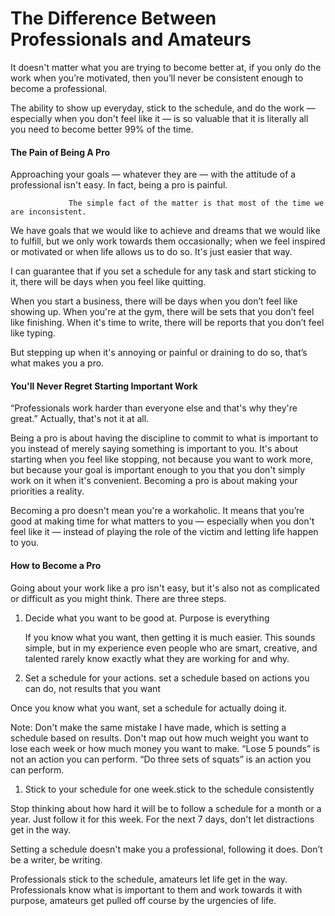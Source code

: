 # The Difference Between Professionals and Amateurs

It doesn't matter what you are trying to become better at, if you only do the work when you’re motivated, then you’ll never be consistent enough to become a professional.

The ability to show up everyday, stick to the schedule, and do the work — especially when you don't feel like it — is so valuable that it is literally all you need to become better 99% of the time.

#### The Pain of Being A Pro

Approaching your goals — whatever they are — with the attitude of a professional isn't easy. In fact, being a pro is painful.

```
             The simple fact of the matter is that most of the time we are inconsistent.
```

We have goals that we would like to achieve and dreams that we would like to fulfill, but we only work towards them occasionally; when we feel inspired or motivated or when life allows us to do so. It's just easier that way.

I can guarantee that if you set a schedule for any task and start sticking to it, there will be days when you feel like quitting.

When you start a business, there will be days when you don’t feel like showing up. When you're at the gym, there will be sets that you don’t feel like finishing. When it's time to write, there will be reports that you don’t feel like typing.

But stepping up when it's annoying or painful or draining to do so, that’s what makes you a pro.

#### You'll Never Regret Starting Important Work

“Professionals work harder than everyone else and that's why they're great.” Actually, that's not it at all.

Being a pro is about having the discipline to commit to what is important to you instead of merely saying something is important to you. It's about starting when you feel like stopping, not because you want to work more, but because your goal is important enough to you that you don't simply work on it when it's convenient. Becoming a pro is about making your priorities a reality.

Becoming a pro doesn't mean you're a workaholic. It means that you’re good at making time for what matters to you — especially when you don't feel like it — instead of playing the role of the victim and letting life happen to you.

#### How to Become a Pro

Going about your work like a pro isn't easy, but it's also not as complicated or difficult as you might think. There are three steps.

1. Decide what you want to be good at. Purpose is everything

   If you know what you want, then getting it is much easier. This sounds simple, but in my experience even people who are smart, creative, and talented rarely know exactly what they are working for and why.

2. Set a schedule for your actions. set a schedule based on actions you can do, not results that you want

Once you know what you want, set a schedule for actually doing it.

Note: Don't make the same mistake I have made, which is setting a schedule based on results. Don't map out how much weight you want to lose each week or how much money you want to make. “Lose 5 pounds” is not an action you can perform. “Do three sets of squats” is an action you can perform.

1. Stick to your schedule for one week.stick to the schedule consistently

Stop thinking about how hard it will be to follow a schedule for a month or a year. Just follow it for this week. For the next 7 days, don't let distractions get in the way.

Setting a schedule doesn't make you a professional, following it does. Don’t be a writer, be writing.

Professionals stick to the schedule, amateurs let life get in the way. Professionals know what is important to them and work towards it with purpose, amateurs get pulled off course by the urgencies of life.

